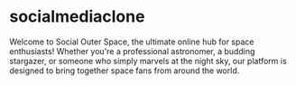 # socialmediaclone
Welcome to Social Outer Space, the ultimate online hub for space enthusiasts! Whether you're a professional astronomer, a budding stargazer, or someone who simply marvels at the night sky, our platform is designed to bring together space fans from around the world.
